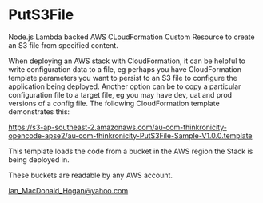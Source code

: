 # PutS3File

Node.js Lambda backed AWS CLoudFormation Custom Resource to create an S3 file from specified content.

When deploying an AWS stack with CloudFormation, it can be helpful to write configuration data to a file, eg perhaps you have
CloudFormation template parameters you want to persist to an S3 file to configure the application being deployed. Another 
option can be to copy a particular configuration file to a target file, eg you may have dev, uat and prod versions of a config file.
The following CloudFormation template demonstrates this:
  
  https://s3-ap-southeast-2.amazonaws.com/au-com-thinkronicity-opencode-apse2/au-com-thinkronicity-PutS3File-Sample-V1.0.0.template
  
  This template loads the code from a bucket in the AWS region the Stack is being deployed in. 
  
  These buckets are readable by any AWS account.
  
 Ian_MacDonald_Hogan@yahoo.com